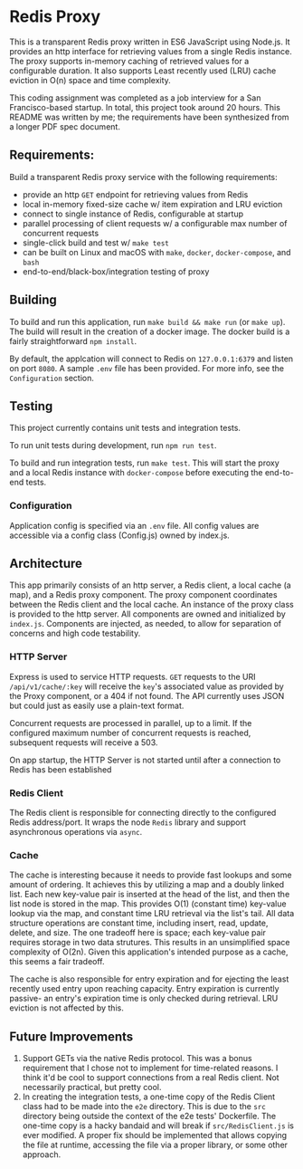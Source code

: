 # Redis Proxy

This is a transparent Redis proxy written in ES6 JavaScript using Node.js. It provides an http interface for retrieving values from a single Redis instance. The proxy supports in-memory caching of retrieved values for a configurable duration. It also supports Least recently used (LRU) cache eviction in O(n) space and time complexity.

This coding assignment was completed as a job interview for a San Francisco-based startup. In total, this project took around 20 hours. This README was written by me; the requirements have been synthesized from a longer PDF spec document.

## Requirements:

Build a transparent Redis proxy service with the following requirements:

- provide an http `GET` endpoint for retrieving values from Redis
- local in-memory fixed-size cache w/ item expiration and LRU eviction
- connect to single instance of Redis, configurable at startup
- parallel processing of client requests w/ a configurable max number of concurrent requests
- single-click build and test w/ `make test`
- can be built on Linux and macOS with `make`, `docker`, `docker-compose`, and `bash`
- end-to-end/black-box/integration testing of proxy

## Building

To build and run this application, run `make build && make run` (or `make up`). The build will result in the creation of a docker image. The docker build is a fairly straightforward `npm install`.

By default, the applcation will connect to Redis on `127.0.0.1:6379` and listen on port `8080`. A sample `.env` file has been provided. For more info, see the `Configuration` section.

## Testing

This project currently contains unit tests and integration tests.

To run unit tests during development, run `npm run test`.

To build and run integration tests, run `make test`. This will start the proxy and a local Redis instance with `docker-compose` before executing the end-to-end tests.

### Configuration

Application config is specified via an `.env` file. All config values are accessible via a config class (Config.js) owned by index.js.

## Architecture

This app primarily consists of an http server, a Redis client, a local cache (a map), and a Redis proxy component. The proxy component coordinates between the Redis client and the local cache. An instance of the proxy class is provided to the http server. All components are owned and initialized by `index.js`. Components are injected, as needed, to allow for separation of concerns and high code testability.

### HTTP Server

Express is used to service HTTP requests. `GET` requests to the URI `/api/v1/cache/:key` will receive the `key`'s associated value as provided by the Proxy component, or a 404 if not found. The API currently uses JSON but could just as easily use a plain-text format.

Concurrent requests are processed in parallel, up to a limit. If the configured maximum number of concurrent requests is reached, subsequent requests will receive a 503.

On app startup, the HTTP Server is not started until after a connection to Redis has been established

### Redis Client

The Redis client is responsible for connecting directly to the configured Redis address/port. It wraps the node `Redis` library and support asynchronous operations via `async`.

### Cache

The cache is interesting because it needs to provide fast lookups and some amount of ordering. It achieves this by utilizing a map and a doubly linked list. Each new key-value pair is inserted at the head of the list, and then the list node is stored in the map. This provides O(1) (constant time) key-value lookup via the map, and constant time LRU retrieval via the list's tail. All data structure operations are constant time, including insert, read, update, delete, and size. The one tradeoff here is space; each key-value pair requires storage in two data strutures. This results in an unsimplified space complexity of O(2n). Given this application's intended purpose as a cache, this seems a fair tradeoff.

The cache is also responsible for entry expiration and for ejecting the least recently used entry upon reaching capacity. Entry expiration is currently passive- an entry's expiration time is only checked during retrieval. LRU eviction is not affected by this.

## Future Improvements

1. Support GETs via the native Redis protocol. This was a bonus requirement that I chose not to implement for time-related reasons. I think it'd be cool to support connections from a real Redis client. Not necessarily practical, but pretty cool.
1. In creating the integration tests, a one-time copy of the Redis Client class had to be made into the `e2e` directory. This is due to the `src` directory being outside the context of the e2e tests' Dockerfile. The one-time copy is a hacky bandaid and will break if `src/RedisClient.js` is ever modified. A proper fix should be implemented that allows copying the file at runtime, accessing the file via a proper library, or some other approach.

